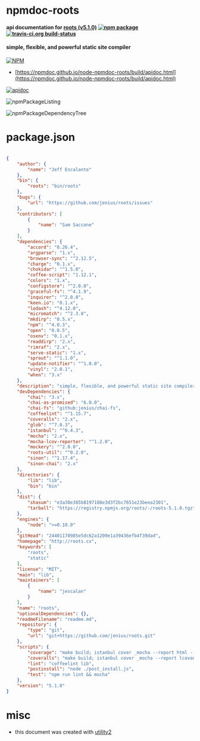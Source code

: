 # npmdoc-roots

#### api documentation for  [roots (v5.1.0)](http://roots.cx)  [![npm package](https://img.shields.io/npm/v/npmdoc-roots.svg?style=flat-square)](https://www.npmjs.org/package/npmdoc-roots) [![travis-ci.org build-status](https://api.travis-ci.org/npmdoc/node-npmdoc-roots.svg)](https://travis-ci.org/npmdoc/node-npmdoc-roots)

#### simple, flexible, and powerful static site compiler

[![NPM](https://nodei.co/npm/roots.png?downloads=true&downloadRank=true&stars=true)](https://www.npmjs.com/package/roots)

- [https://npmdoc.github.io/node-npmdoc-roots/build/apidoc.html](https://npmdoc.github.io/node-npmdoc-roots/build/apidoc.html)

[![apidoc](https://npmdoc.github.io/node-npmdoc-roots/build/screenCapture.buildCi.browser.%252Ftmp%252Fbuild%252Fapidoc.html.png)](https://npmdoc.github.io/node-npmdoc-roots/build/apidoc.html)

![npmPackageListing](https://npmdoc.github.io/node-npmdoc-roots/build/screenCapture.npmPackageListing.svg)

![npmPackageDependencyTree](https://npmdoc.github.io/node-npmdoc-roots/build/screenCapture.npmPackageDependencyTree.svg)



# package.json

```json

{
    "author": {
        "name": "Jeff Escalante"
    },
    "bin": {
        "roots": "bin/roots"
    },
    "bugs": {
        "url": "https://github.com/jenius/roots/issues"
    },
    "contributors": [
        {
            "name": "Sam Saccone"
        }
    ],
    "dependencies": {
        "accord": "0.26.4",
        "argparse": "1.x",
        "browser-sync": "^2.12.5",
        "charge": "0.1.x",
        "chokidar": "^1.5.0",
        "coffee-script": "1.12.1",
        "colors": "1.x",
        "configstore": "^2.0.0",
        "graceful-fs": "^4.1.9",
        "inquirer": "^2.0.0",
        "keen.io": "0.1.x",
        "lodash": "^4.12.0",
        "micromatch": "^2.3.8",
        "mkdirp": "0.5.x",
        "npm": "^4.0.3",
        "open": "0.0.5",
        "osenv": "0.1.x",
        "readdirp": "2.x",
        "rimraf": "2.x",
        "serve-static": "1.x",
        "sprout": "^1.1.0",
        "update-notifier": "^1.0.0",
        "vinyl": "2.0.1",
        "when": "3.x"
    },
    "description": "simple, flexible, and powerful static site compiler",
    "devDependencies": {
        "chai": "3.x",
        "chai-as-promised": "6.0.0",
        "chai-fs": "github:jenius/chai-fs",
        "coffeelint": "^1.15.7",
        "coveralls": "2.x",
        "glob": "^7.0.3",
        "istanbul": "^0.4.3",
        "mocha": "2.x",
        "mocha-lcov-reporter": "^1.2.0",
        "mockery": "^2.0.0",
        "roots-util": "^0.2.0",
        "sinon": "^1.17.4",
        "sinon-chai": "2.x"
    },
    "directories": {
        "lib": "lib",
        "bin": "bin"
    },
    "dist": {
        "shasum": "e3a38e385b8197188e3d3f2bc7651e23beea2301",
        "tarball": "https://registry.npmjs.org/roots/-/roots-5.1.0.tgz"
    },
    "engines": {
        "node": ">=0.10.0"
    },
    "gitHead": "24401170985e5dc62a1209e1a39436efb4f39dad",
    "homepage": "http://roots.cx",
    "keywords": [
        "roots",
        "static"
    ],
    "license": "MIT",
    "main": "lib",
    "maintainers": [
        {
            "name": "jescalan"
        }
    ],
    "name": "roots",
    "optionalDependencies": {},
    "readmeFilename": "readme.md",
    "repository": {
        "type": "git",
        "url": "git+https://github.com/jenius/roots.git"
    },
    "scripts": {
        "coverage": "make build; istanbul cover _mocha --report html -- -R spec && open coverage/index.html && make unbuild",
        "coveralls": "make build; istanbul cover _mocha --report lcovonly -- -R spec && cat ./coverage/lcov.info | coveralls && rm -rf ./coverage; make unbuild",
        "lint": "coffeelint lib",
        "postinstall": "node ./post_install.js",
        "test": "npm run lint && mocha"
    },
    "version": "5.1.0"
}
```



# misc
- this document was created with [utility2](https://github.com/kaizhu256/node-utility2)
